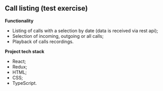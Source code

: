 ## Сall listing (test exercise)

**Functionality**

- Listing of calls with a selection by date (data is received via rest api);
- Selection of incoming, outgoing or all calls;
- Playback of calls recordings.

**Project tech stack**
- React;
- Redux;
- HTML;
- CSS;
- TypeScript.

